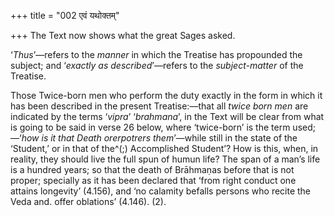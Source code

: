+++
title = "002 एवं यथोक्तम्"

+++
The Text now shows what the great Sages asked.

‘*Thus*’—refers to the *manner* in which the Treatise has propounded the
subject; and ‘*exactly as described*’—refers to the *subject-matter* of
the Treatise.

Those Twice-born men who perform the duty exactly in the form in which
it has been described in the present Treatise:—that all *twice born men*
are indicated by the terms ‘*vipra*’ ‘*brahmana*’, in the Text will be
clear from what is going to be said in verse 26 below, where
‘twice-born’ is the term used;—‘*how is it that Death orerpotrers
them*’—while still in the state of the ‘Student,’ or in that of the^(;)
Accomplished Student’? How is this, when, in reality, they should live
the full spun of humun life? The span of a man’s life is a hundred
years; so that the death of Brāhmaṇas before that is not proper;
specially as it has been declared that ‘from right conduct one attains
longevity’ (4.156), and ‘no calamity befalls persons who recite the Veda
and. offer oblations’ (4.146). (2).
